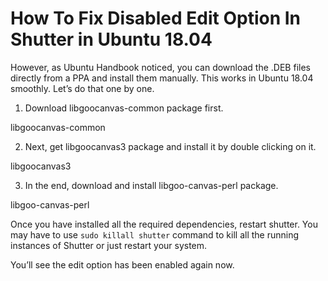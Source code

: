 # How To Fix Disabled Edit Option In Shutter in Ubuntu 18.04


However, as Ubuntu Handbook noticed, you can download the .DEB files directly from a PPA and install them manually. This works in Ubuntu 18.04 smoothly. Let’s do that one by one.

1. Download libgoocanvas-common package first.

libgoocanvas-common

2. Next, get libgoocanvas3 package and install it by double clicking on it.

libgoocanvas3

3. In the end, download and install libgoo-canvas-perl package.

libgoo-canvas-perl

Once you have installed all the required dependencies, restart shutter. You may have to use ```sudo killall shutter``` command to kill all the running instances of Shutter or just restart your system.

You’ll see the edit option has been enabled again now.


